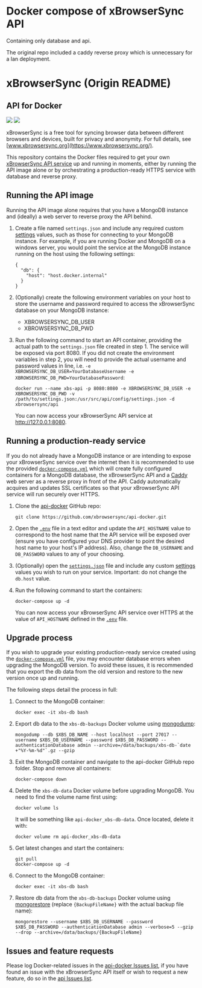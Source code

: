# Docker compose of xBrowserSync API

Containing only database and api.

The original repo included a caddy reverse proxy which is unnecessary for a lan deployment.

# xBrowserSync (Origin README)
## API for Docker

![](https://img.shields.io/docker/pulls/xbrowsersync/api.svg) 
![](https://img.shields.io/docker/stars/xbrowsersync/api.svg)

xBrowserSync is a free tool for syncing browser data between different browsers and devices, built for privacy and anonymity. For full details, see [www.xbrowsersync.org](https://www.xbrowsersync.org/).

This repository contains the Docker files required to get your own [xBrowserSync API service](https://github.com/xbrowsersync/api) up and running in moments, either by running the API image alone or by orchestrating a production-ready HTTPS service with database and reverse proxy.

## Running the API image

Running the API image alone requires that you have a MongoDB instance and (ideally) a web server to reverse proxy the API behind.

  1. Create a file named `settings.json` and include any required custom [settings](https://github.com/xbrowsersync/api#3-modify-configuration-settings) values, such as those for connecting to your MongoDB instance. For example, if you are running Docker and MongoDB on a windows server, you would point the service at the MongoDB instance running on the host using the following settings:

      ```
      {
        "db": {
          "host": "host.docker.internal"
        }
      }
      ```
  
  2. (Optionally) create the following environment variables on your host to store the username and password required to access the xBrowserSync database on your MongoDB instance:

      - XBROWSERSYNC_DB_USER
      - XBROWSERSYNC_DB_PWD

  3. Run the following command to start an API container, providing the actual path to the `settings.json` file created in step 1. The service will be exposed via port 8080. If you did not create the environment variables in step 2, you will need to provide the actual username and password values in line, i.e. `-e XBROWSERSYNC_DB_USER=YourDatabaseUsername -e XBROWSERSYNC_DB_PWD=YourDatabasePassword`:

      ```
      docker run --name xbs-api -p 8080:8080 -e XBROWSERSYNC_DB_USER -e XBROWSERSYNC_DB_PWD -v /path/to/settings.json:/usr/src/api/config/settings.json -d xbrowsersync/api
      ```

      You can now access your xBrowserSync API service at http://127.0.0.1:8080.

## Running a production-ready service

If you do not already have a MongoDB instance or are intending to expose your xBrowserSync service over the internet then it is recommended to use the provided [`docker-compose.yml`](https://github.com/xbrowsersync/api-docker/blob/master/docker-compose.yml) which will create fully configured containers for a MongoDB database, the xBrowserSync API and a [Caddy](https://caddyserver.com/) web server as a reverse proxy in front of the API. Caddy automatically acquires and updates SSL certificates so that your xBrowserSync API service will run securely over HTTPS.

  1. Clone the [api-docker](https://github.com/xbrowsersync/api-docker/) GitHub repo:

      ```
      git clone https://github.com/xbrowsersync/api-docker.git
      ```
  
  2. Open the [`.env`](https://github.com/xbrowsersync/api-docker/blob/master/.env) file in a text editor and update the `API_HOSTNAME` value to correspond to the host name that the API service will be exposed over (ensure you have configured your DNS provider to point the desired host name to your host's IP address). Also, change the `DB_USERNAME` and `DB_PASSWORD` values to any of your choosing.

  3. (Optionally) open the [`settings.json`](https://github.com/xbrowsersync/api-docker/blob/master/settings.json) file and include any custom [settings](https://github.com/xbrowsersync/api#3-modify-configuration-settings) values you wish to run on your service. Important: do not change the `db.host` value.
  
  4. Run the following command to start the containers:

      ```
      docker-compose up -d
      ```

      You can now access your xBrowserSync API service over HTTPS at the value of `API_HOSTNAME` defined in the [`.env`](https://github.com/xbrowsersync/api-docker/blob/master/.env) file.

## Upgrade process

If you wish to upgrade your existing production-ready service created using the [`docker-compose.yml`](https://github.com/xbrowsersync/api-docker/blob/master/docker-compose.yml) file, you may encounter database errors when upgrading the MongoDB version. To avoid these issues, it is recommended that you export the db data from the old version and restore to the new version once up and running.

The following steps detail the process in full:


  1. Connect to the MongoDB container:

      ```
      docker exec -it xbs-db bash
      ```

  2. Export db data to the `xbs-db-backups` Docker volume using [mongodump](https://docs.mongodb.com/database-tools/mongodump/):

      ```
      mongodump --db $XBS_DB_NAME --host localhost --port 27017 --username $XBS_DB_USERNAME --password $XBS_DB_PASSWORD --authenticationDatabase admin --archive=/data/backups/xbs-db-`date +"%Y-%m-%d"`.gz --gzip
      ```

  3. Exit the MongoDB container and navigate to the api-docker GitHub repo folder. Stop and remove all containers:

      ```
      docker-compose down
      ```

  4. Delete the `xbs-db-data` Docker volume before upgrading MongoDB. You need to find the volume name first using:

      ```
      docker volume ls
      ```

      It will be something like `api-docker_xbs-db-data`. Once located, delete it with:

      ```
      docker volume rm api-docker_xbs-db-data
      ```

  5. Get latest changes and start the containers:

      ```
      git pull
      docker-compose up -d
      ```
  6. Connect to the MongoDB container:

      ```
      docker exec -it xbs-db bash
      ```
  
  7. Restore db data from the `xbs-db-backups` Docker volume using [mongorestore](https://docs.mongodb.com/database-tools/mongorestore/) (replace `{BackupFileName}` with the actual backup file name):

      ```
      mongorestore --username $XBS_DB_USERNAME --password $XBS_DB_PASSWORD --authenticationDatabase admin --verbose=5 --gzip --drop --archive=/data/backups/{BackupFileName}
      ```

## Issues and feature requests

Please log Docker-related issues in the [api-docker Issues list](https://github.com/xbrowsersync/api-docker/issues), if you have found an issue with the xBrowserSync API itself or wish to request a new feature, do so in the [api Issues list](https://github.com/xbrowsersync/api/issues/).
